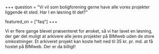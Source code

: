 +++
question = "Vi vil som boligforening gerne have alle vores projekter liggende ét sted. Har I en løsning til det?"

featured_on = ["faq"]
+++

Vi er flere gange blevet præsenteret for ønsket, så vi har lavet en løsning, der gør det muligt at arkivere alle jeres projekter på BIMweb uden de store omkostninger. Et arkiveret projekt kan koste helt ned til 35 kr. pr. md. at få hostet på BIMweb. Der er da billigt!